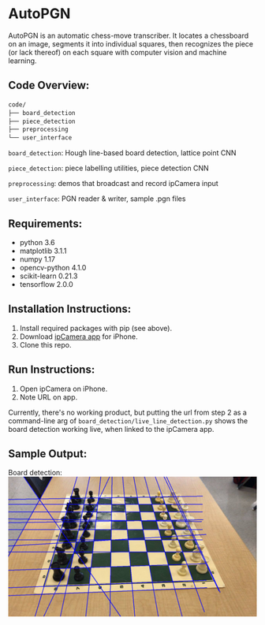 # AutoPGN

AutoPGN is an automatic chess-move transcriber. It locates a chessboard on an image, segments it into individual squares, then recognizes the piece (or lack thereof) on each square with computer vision and machine learning.

## Code Overview:

```bash
code/
├── board_detection
├── piece_detection
├── preprocessing
└── user_interface
```

`board_detection`: Hough line-based board detection, lattice point CNN

`piece_detection`: piece labelling utilities, piece detection CNN

`preprocessing`: demos that broadcast and record ipCamera input

`user_interface`: PGN reader & writer, sample .pgn files

## Requirements:

 - python 3.6
 - matplotlib 3.1.1
 - numpy 1.17
 - opencv-python 4.1.0
 - scikit-learn 0.21.3
 - tensorflow 2.0.0

## Installation Instructions:

1. Install required packages with pip (see above).
2. Download [ipCamera app](https://apps.apple.com/us/app/ipcamera-high-end-networkcam/id570912928) for iPhone.
3. Clone this repo.

## Run Instructions:

1. Open ipCamera on iPhone.
2. Note URL on app.

Currently, there's no working product, but putting the url from step 2 as a command-line arg of  `board_detection/live_line_detection.py` shows the board detection working live, when linked to the ipCamera app.

## Sample Output:

Board detection:
![board detection](readme_images/line_detect_1018.png)
